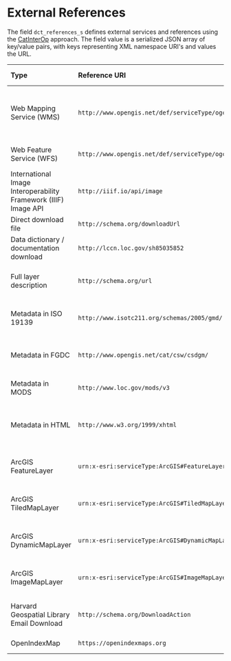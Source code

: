 # External References

The field `dct_references_s` defines external services and references using the [CatInterOp](https://github.com/OSGeo/Cat-Interop) approach. The field value is a serialized JSON array of key/value pairs, with keys representing XML namespace URI's and values the URL.

Type | Reference URI | Enables in GeoBlacklight
|:---- |:------------- |:------------------------|
Web Mapping Service (WMS) | `http://www.opengis.net/def/serviceType/ogc/wms` | Layer preview, layer preview feature inspection, downloads (vector: KMZ, raster: GeoTIFF)|
Web Feature Service (WFS) | `http://www.opengis.net/def/serviceType/ogc/wfs` | Vector downloads in GeoJSON and Shapefile|
International Image Interoperability Framework (IIIF) Image API | `http://iiif.io/api/image` | Image viewer using [Leaflet-IIIF](https://github.com/mejackreed/Leaflet-IIIF)|
Direct download file | `http://schema.org/downloadUrl` | Direct file download feature|
Data dictionary / documentation download | `http://lccn.loc.gov/sh85035852` | Direct documentation download link|
Full layer description | `http://schema.org/url` | Further descriptive information about layer|
Metadata in ISO 19139 | `http://www.isotc211.org/schemas/2005/gmd/` | Structured metadata in ISO standard expressed as XML|
Metadata in FGDC | `http://www.opengis.net/cat/csw/csdgm/` | Structured metadata in FGDC standard expressed as XML|
Metadata in MODS | `http://www.loc.gov/mods/v3` | Structured metadata in MODS format|
Metadata in HTML | `http://www.w3.org/1999/xhtml` | Structured metadata in any standard expressed as HTML|
ArcGIS FeatureLayer | `urn:x-esri:serviceType:ArcGIS#FeatureLayer` | Previewing of ArcGIS FeatureLayer Service|
ArcGIS TiledMapLayer | `urn:x-esri:serviceType:ArcGIS#TiledMapLayer` | Previewing of ArcGIS TiledMapLayer Service|
ArcGIS DynamicMapLayer | `urn:x-esri:serviceType:ArcGIS#DynamicMapLayer` | Previewing of ArcGIS DynamicMapLayer Service|
ArcGIS ImageMapLayer | `urn:x-esri:serviceType:ArcGIS#ImageMapLayer` | Previewing of ArcGIS ImageMapLayer Service|
Harvard Geospatial Library Email Download | `http://schema.org/DownloadAction` | Retrieve a file via email from the Harvard Geospatial Library|
OpenIndexMap | `https://openindexmaps.org` | Provide an index map preview|
